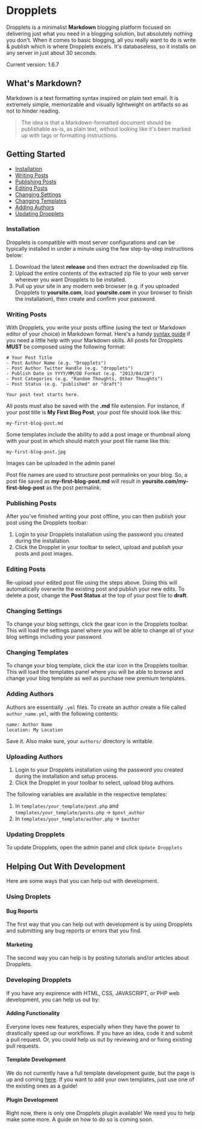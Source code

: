 Dropplets
=========

Dropplets is a minimalist **Markdown** blogging platform focused on delivering just what you need in a blogging solution, but absolutely nothing you don't. When it comes to basic blogging, all you really want to do is write & publish which is where Dropplets excels. It's databaseless, so it installs on any server in just about 30 seconds. 

Current version: 1.6.7

## What's Markdown?
Markdown is a text formatting syntax inspired on plain text email. It is extremely simple, memorizable and visually lightweight on artifacts so as not to hinder reading.

> The idea is that a Markdown-formatted document should be publishable as-is, as plain text, without looking like it's been marked up with tags or formatting instructions.

## Getting Started
- [Installation](#installation)
- [Writing Posts](#writing-posts)
- [Publishing Posts](#publishing-posts)
- [Editing Posts](#editing-posts)
- [Changing Settings](#changing-settings)
- [Changing Templates](#changing-templates)
- [Adding Authors](#adding-authors)
- [Updating Dropplets](#updating-dropplets)

### Installation
Dropplets is compatible with most server configurations and can be typically installed in under a minute using the few step-by-step instructions below:

1. Download the latest **release** and then extract the downloaded zip file.
3. Upload the entire contents of the extracted zip file to your web server wherever you want Dropplets to be installed. 
4. Pull up your site in any modern web browser (e.g. if you uploaded Dropplets to **yoursite.com**, load **yoursite.com** in your browser to finish the installation), then create and confirm your password.

### Writing Posts
With Dropplets, you write your posts offline (using the text or Markdown editor of your choice) in Markdown format. Here's a handy [syntax guide](https://github.com/circa75/dropplets/wiki/Markdown-Syntax-Guide) if you need a little help with your Markdown skills. All posts for Dropplets **MUST** be composed using the following format:

    # Your Post Title
    - Post Author Name (e.g. "Dropplets")
    - Post Author Twitter Handle (e.g. "dropplets")
    - Publish Date in YYYY/MM/DD Format (e.g. "2013/04/28")
    - Post Categories (e.g. "Random Thoughts, Other Thoughts")
    - Post Status (e.g. "published" or "draft")

    Your post text starts here. 
    
All posts must also be saved with the **.md** file extension. For instance, if your post title is **My First Blog Post**, your post file should look like this:

    my-first-blog-post.md

Some templates include the ability to add a post image or thumbnail along with your post in which should match your post file name like this:

    my-first-blog-post.jpg

Images can be uploaded in the admin panel

Post file names are used to structure post permalinks on your blog. So, a post file saved as **my-first-blog-post.md** will result in **yoursite.com/my-first-blog-post** as the post permalink.

### Publishing Posts
After you've finished writing your post offline, you can then publish your post using the Dropplets toolbar:

1. Login to your Dropplets installation using the password you created during the installation.
2. Click the Dropplet in your toolbar to select, upload and publish your posts and post images.

### Editing Posts
Re-upload your edited post file using the steps above. Doing this will automatically overwrite the existing post and publish your new edits. To delete a post, change the **Post Status** at the top of your post file to **draft**.

### Changing Settings
To change your blog settings, click the gear icon in the Dropplets toolbar. This will load the settings panel where you will be able to change all of your blog settings including your password.

### Changing Templates
To change your blog template, click the star icon in the Dropplets toolbar. This will load the templates panel where you will be able to browse and change your blog template as well as purchase new premium templates.

### Adding Authors
Authors are essentially `.yml` files. To create an author create a file called `author_name.yml`, with the following contents:

    name: Author Name
    location: My Location

Save it. Also make sure, your `authors/` directory is writable.

### Uploading Authors

1. Login to your Dropplets installation using the password you created during the installation and setup process.
2. Click the Dropplet in your toolbar to select, upload blog authors.

The following variables are available in the respective templates:

1. In `templates/your_template/post.php` and `templates/your_template/posts.php` -> `$post_author`
2. In `templates/your_template/author.php` -> `$author`

### Updating Dropplets
To update Dropplets, open the admin panel and click `Update Dropplets`

## Helping Out With Development
Here are some ways that you can help out with development.

### Using Droplets

#### Bug Reports
The first way that you can help out with development is by using Dropplets and submitting any bug reports or errors that you find.

#### Marketing
The second way you can help is by posting tutorials and/or articles about Dropplets.

### Developing Dropplets

If you have any expirence with HTML, CSS, JAVASCRIPT, or PHP web development, you can help us out by:

#### Adding Functionality
Everyone loves new features, especially when they have the power to drastically speed up our workflows. If you have an idea, code it and submit a pull request. 
Or, you could help us out by reviewing and or fixing existing pull requests.

#### Template Development
We do not currently have a full template development guide, but the page is up and coming [here](#). If you want to add your own templates, just use one of the existing ones as a guide!

#### Plugin Development
Right now, there is only one Dropplets plugin available! We need you to help make some more. A guide on how to do so is coming soon.